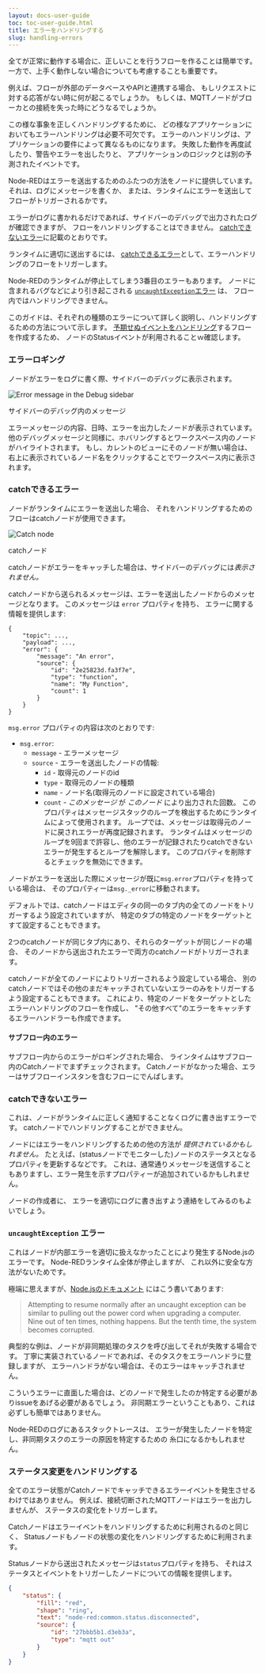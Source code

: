 ```yaml
---
layout: docs-user-guide
toc: toc-user-guide.html
title: エラーをハンドリングする
slug: handling-errors
---
```


全てが正常に動作する場合に、正しいことを行うフローを作ることは簡単です。
一方で、上手く動作しない場合についても考慮することも重要です。

例えば、フローが外部のデータベースやAPIと連携する場合、
もしリクエストに対する応答がない時に何が起こるでしょうか。
もしくは、MQTTノードがブローカとの接続を失った時にどうなるでしょうか。

この様な事象を正しくハンドリングするために、
どの様なアプリケーションにおいてもエラーハンドリングは必要不可欠です。
エラーのハンドリングは、アプリケーションの要件によって異なるものになります。
失敗した動作を再度試したり、警告やエラーを出したりと、
アプリケーションのロジックとは別の予測されたイベントです。

Node-REDはエラーを送出するためのふたつの方法をノードに提供しています。
それは、ログにメッセージを書くか、
または、ランタイムにエラーを送出してフローがトリガーされるかです。

エラーがログに書かれるだけであれば、サイドバーのデバッグで出力されたログが確認できますが、
フローをハンドリングすることはできません。
[catchできないエラー](#catchできないエラー)に記載のとおりです。

ランタイムに適切に送出するには、
[catchできるエラー](#catchできるエラー)として、エラーハンドリングのフローをトリガーします。

Node-REDのランタイムが停止してしまう3番目のエラーもあります。
ノードに含まれるバグなどにより引き起こされる [`uncaughtException`エラー](#uncaughtexception-エラー) は、
フロー内ではハンドリングできません。

このガイドは、それぞれの種類のエラーについて詳しく説明し、ハンドリングするための方法について示します。
[予期せぬイベントをハンドリング](#handling-status-changes)するフローを作成するため、
ノードのStatusイベントが利用されることｗ確認します。


### エラーロギング

ノードがエラーをログに書く際、サイドバーのデバッグに表示されます。

<div  style="width: 314px"  class="figure">
  <img src="images/error_debug.png" alt="Error message in the Debug sidebar">
  <p class="caption">サイドバーのデバッグ内のメッセージ</p>
</div>

エラーメッセージの内容、日時、エラーを出力したノードが表示されています。
他のデバッグメッセージと同様に、ホバリングするとワークスペース内のノードがハイライトされます。
もし、カレントのビューにそのノードが無い場合は、
右上に表示されているノード名をクリックすることでワークスペース内に表示されます。


### catchできるエラー

ノードがランタイムにエラーを送出した場合、
それをハンドリングするためのフローはcatchノードが使用できます。

<div  style="width: 660px"  class="figure">
  <img src="images/error_catch.png" alt="Catch node">
  <p class="caption">catchノード</p>
</div>

catchノードがエラーをキャッチした場合は、サイドバーのデバッグには*表示されません。*

catchノードから送られるメッセージは、エラーを送出したノードからのメッセージとなります。
このメッセージは `error` プロパティを持ち、
エラーに関する情報を提供します:


```
{
    "topic": ...,
    "payload": ...,
    "error": {
        "message": "An error",
        "source": {
            "id": "2e25823d.fa3f7e",
            "type": "function",
            "name": "My Function",
            "count": 1
        }
    }
}
```

`msg.error` プロパティの内容は次のとおりです:

 - `msg.error`:
   - `message` - エラーメッセージ
   - `source` - エラーを送出したノードの情報:
     - `id` - 取得元のノードのid
     - `type` - 取得元のノードの種類
     - `name` - ノード名(取得元のノードに設定されている場合)
     - `count` - *このメッセージ* が *このノード* により出力された回数。
        このプロパティはメッセージスタックのループを検出するためにランタイムによって使用されます。
        ループでは、メッセージは取得元のノードに戻されエラーが再度記録されます。
        ランタイムはメッセージのループを9回まで許容し、他のエラーが記録されたりcatchできないエラーが発生するとループを解除します。
        このプロパティを削除するとチェックを無効にできます。

ノードがエラーを送出した際にメッセージが既に`msg.error`プロパティを持っている場合は、
そのプロパティーは`msg._error`に移動されます。

デフォルトでは、catchノードはエディタの同一のタブ内の全てのノードをトリガーするよう設定されていますが、
特定のタブの特定のノードをターゲットとすて設定することもできます。

2つのcatchノードが同じタブ内にあり、それらのターゲットが同じノードの場合、
そのノードから送出されたエラーで両方のcatchノードがトリガーされます。

catchノードが全てのノードによりトリガーされるよう設定している場合、
別のcatchノードではその他のまだキャッチされていないエラーのみをトリガーするよう設定することもできます。
これにより、特定のノードをターゲットとしたエラーハンドリングのフローを作成し、
"その他すべて"のエラーをキャッチするエラーハンドラーも作成できます。


#### サブフロー内のエラー

サブフロー内からのエラーがロギングされた場合、
ラインタイムはサブフロー内のCatchノードでまずチェックされます。
Catchノードがなかった場合、エラーはサブフローインスタンを含むフローにでんぱします。


### catchできないエラー

これは、ノードがランタイムに正しく通知することなくログに書き出すエラーです。
catchノードでハンドリングすることができません。

ノードにはエラーをハンドリングするための他の方法が *提供されているかもしれません。*
たとえば、(statusノードでモニターした)ノードのステータスとなるプロパティを更新するなどです。
これは、通常通りメッセージを送信することもありますし、エラー発生を示すプロパティーが追加されているかもしれません。

ノードの作成者に、
エラーを適切にログに書き出すよう連絡をしてみるのもよいでしょう。


### `uncaughtException` エラー

これはノードが内部エラーを適切に扱えなかったことにより発生するNode.jsのエラーです。
Node-REDランタイム全体が停止しますが、
これ以外に安全な方法がないためです。

極端に思えますが、[Node.jsのドキュメント](https://nodejs.org/api/process.html#process_warning_using_uncaughtexception_correctly) にはこう書いてあります:

> Attempting to resume normally after an uncaught exception can be similar to pulling out the power cord when upgrading a computer. Nine out of ten times, nothing happens. But the tenth time, the system becomes corrupted.


典型的な例は、ノードが非同期処理のタスクを呼び出してそれが失敗する場合です。
丁寧に実装されているノードであれば、そのタスクをエラーハンドラに登録しますが、
エラーハンドラがない場合は、そのエラーはキャッチされません。

こういうエラーに直面した場合は、どのノードで発生したのか特定する必要がありissueをあげる必要があるでしょう。
非同期エラーということもあり、これは必ずしも簡単ではありません。

Node-REDのログにあるスタックトレースは、
エラーが発生したノードを特定し、非同期タスクのエラーの原因を特定するための
糸口になるかもしれません。

### ステータス変更をハンドリングする

全てのエラー状態がCatchノードでキャッチできるエラーイベントを発生させるわけではありません。
例えば、接続切断されたMQTTノードはエラーを出力しませんが、
ステータスの変化をトリガーします。

Catchノードはエラーイベントをハンドリングするために利用されるのと同じく、
Statusノードもノードの状態の変化をハンドリングするために利用されます。

Statusノードから送出されたメッセージは`status`プロパティを持ち、
それはステータスとイベントをトリガーしたノードについての情報を提供します。

```json
{
    "status": {
        "fill": "red",
        "shape": "ring",
        "text": "node-red:common.status.disconnected",
        "source": {
            "id": "27bbb5b1.d3eb3a",
            "type": "mqtt out"
        }
    }
}
```